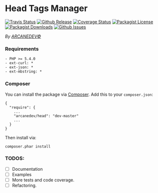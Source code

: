 Head Tags Manager
==============
[![Travis Status](http://img.shields.io/travis/ARCANEDEV/head.svg?style=flat-square)](https://travis-ci.org/ARCANEDEV/head)
[![Github Release](http://img.shields.io/github/release/ARCANEDEV/head.svg?style=flat-square)](https://github.com/ARCANEDEV/head/releases)
[![Coverage Status](http://img.shields.io/coveralls/ARCANEDEV/head.svg?style=flat-square)](https://coveralls.io/r/ARCANEDEV/head?branch=master)
[![Packagist License](http://img.shields.io/packagist/l/arcanedev/head.svg?style=flat-square)](https://github.com/ARCANEDEV/head/blob/master/LICENSE)
[![Packagist Downloads](https://img.shields.io/packagist/dt/arcanedev/head.svg?style=flat-square)](https://packagist.org/packages/arcanedev/head)
[![Github Issues](http://img.shields.io/github/issues/ARCANEDEV/head.svg?style=flat-square)](https://github.com/ARCANEDEV/head/issues)

*By [ARCANEDEV&copy;](http://www.arcanedev.net/)*

### Requirements
    
    - PHP >= 5.4.0
    - ext-curl: *
    - ext-json: *
    - ext-mbstring: *
    
### Composer

You can install the package via [Composer](http://getcomposer.org/). Add this to your `composer.json`:

    {
      "require": {
        ...
        "arcanedev/head": "dev-master"
        ...
      }
    }
    
Then install via:

    composer.phar install

### TODOS:

  - [ ] Documentation
  - [ ] Examples
  - [ ] More tests and code coverage.
  - [ ] Refactoring.

